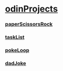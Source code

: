 # [odinProjects][1.1]
### [paperScissorsRock][1.2]
### [taskList][1.3]
### [pokeLoop][1.4]
### [dadJoke][1.5]


[1.1]: <https://coriandar.github.io/studies/>
[1.2]: <https://coriandar.github.io/studies/paperScissorsRock/paperScissorsRock.html>
[1.3]: <https://coriandar.github.io/studies/taskList/taskList.html>
[1.4]: <https://coriandar.github.io/studies/pokeLoop/pokeLoop.html>
[1.5]: <https://coriandar.github.io/studies/dadJoke/dadJoke.html>
